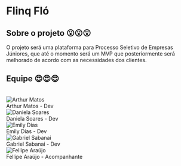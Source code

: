 # Flinq Fló

## Sobre o projeto 😮😮😮

O projeto será uma plataforma para Processo Seletivo de Empresas Júniores, que até o momento será um MVP que posteriormente será melhorado de acordo com as necessidades dos clientes.

## Equipe 😍😍😍
<br />
<div class="container">
  <div class="row">
    <div class="col-sm container-img">
        <img src="https://avatars2.githubusercontent.com/u/64804162?s=400&u=94e4419b103745d8ef3e77fe56dc575e9a60ddc0&v=4" alt="Arthur Matos" class="img-thumbnail image">
        <div class="middle">
            <a href="https://github.com/Arthur-Matos" style="text-decoration:none">
                <div class="text">
                    Arthur Matos - Dev
                </div>
            </a>
        </div>
    </div>
    <div class="col-sm container-img">
        <img src="https://user-images.githubusercontent.com/52640974/103143511-582a5300-46f6-11eb-9a4b-3b1596549dee.png" alt="Daniela Soares" class="img-thumbnail image">  
        <div class="middle">
            <a href="https://github.com/daniso123" style="text-decoration:none">
                <div class="text">
                    Daniela Soares - Dev
                </div>
            </a>
        </div>
    </div> 
    <div class="col-sm container-img">
        <img src="https://avatars3.githubusercontent.com/u/52640974?s=400&u=78292e0e872227c1bc7da0352748d0a12306ea39&v=4" alt="Emily Dias" class="img-thumbnail image">
        <div class="middle">
            <a href="https://github.com/emysdias" style="text-decoration:none">
                <div class="text">
                    Emily Dias - Dev
                </div>
            </a>
        </div>
    </div>
    <div class="col-sm container-img">
        <img src="https://avatars2.githubusercontent.com/u/51263792?s=400&u=4470eb698201803b3b85c0fb7376e6ae8544b517&v=4" alt="Gabriel Sabanai" class="img-thumbnail image">
        <div class="middle">
            <a href="https://github.com/Sabanai104" style="text-decoration:none">
                <div class="text">
                Gabriel Sabanai - Dev
                </div>
            </a>
        </div>
    </div>
    <div class="col-sm container-img">
        <img src="https://avatars3.githubusercontent.com/u/46676030?s=400&u=b5d7f97152e013e7f92eac3a5c7308960e2c799f&v=4" alt="Fellipe Araújo" class="img-thumbnail image">
        <div class="middle">
            <a href="https://github.com/fellipe-araujo" style="text-decoration:none">
                <div class="text">
                Fellipe Araújo - Acompanhante
                </div>
            </a>
        </div>
    </div>
</div>

